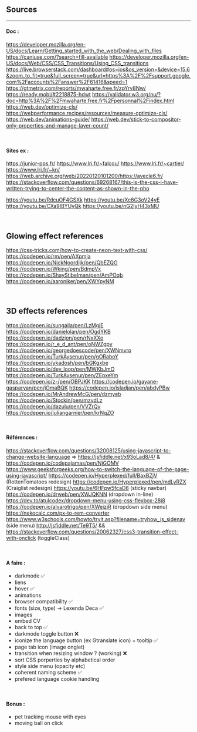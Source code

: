 <!-- FOR .Rmd
https://bookdown.org/yihui/rmarkdown/installation.html
https://stackoverflow.com/questions/36697244/rscript-is-not-recognized-as-an-internal-or-external-command-operable-program 
https://github.com/yixuan/prettydoc 
---
title: Nineteen Years Later
author: Harry Potter
date: July 31, 2016
output:
  prettydoc::html_pretty:
    theme: cayman
    highlight: github
    math: katex
---
-->
## Sources
***

#### Doc :
https://developer.mozilla.org/en-US/docs/Learn/Getting_started_with_the_web/Dealing_with_files
https://caniuse.com/?search=fill-available
https://developer.mozilla.org/en-US/docs/Web/CSS/CSS_Transitions/Using_CSS_transitions
https://live.browserstack.com/dashboard#os=ios&os_version=&device=15.6&zoom_to_fit=true&full_screen=true&url=https%3A%2F%2Fsupport.google.com%2Faccounts%2Fanswer%2F61416&speed=1
https://gtmetrix.com/reports/mwaharte.free.fr/zpYrv8Nw/
https://ready.mobi/#2218875-hdwt
https://validator.w3.org/nu/?doc=http%3A%2F%2Fmwaharte.free.fr%2Fpersonnal%2Findex.html
https://web.dev/optimize-cls/
https://webperformance.recipes/resources/measure-optimize-cls/
https://web.dev/animations-guide/
https://web.dev/stick-to-compositor-only-properties-and-manage-layer-count/



&nbsp;
#### Sites ex :
https://junior-pps.fr/
https://www.lri.fr/~falcou/
https://www.lri.fr/~cartier/
https://www.lri.fr/~kn/
https://web.archive.org/web/20220120101200/https://avecle6.fr/
https://stackoverflow.com/questions/69268167/this-is-the-css-i-have-written-trying-to-center-the-content-as-shown-in-the-pho

https://youtu.be/RdcuOF4GSXk
https://youtu.be/Xc6G3oV24yE
https://youtu.be/CXa9IBYUyQk
https://youtu.be/nG2IyH43xMU

&nbsp;
## Glowing effect references

https://css-tricks.com/how-to-create-neon-text-with-css/
https://codepen.io/rm/pen/AXpmja
https://codepen.io/NickNoordijk/pen/QbEZQG
https://codepen.io/Wking/pen/BdmpVx
https://codepen.io/ShayStibelman/pen/AmPOqb
https://codepen.io/aaroniker/pen/XWYpyNM

&nbsp;
## 3D effects references

https://codepen.io/sungaila/pen/LzMgjE
https://codepen.io/danielolan/pen/OgdYKB
https://codepen.io/dadzjon/pen/rNxXXo
https://codepen.io/r_e_d_ant/pen/oNWZgpy
https://codepen.io/georgedoescode/pen/XWNmvro
https://codepen.io/TurkAysenur/pen/gORaboY
https://codepen.io/ykadosh/pen/bGKgxbe
https://codepen.io/dev_loop/pen/MWKbJmO
https://codepen.io/TurkAysenur/pen/ZEpxeYm
https://codepen.io/z-/pen/OBPJKK
https://codepen.io/gayane-gasparyan/pen/jOmaBQK
https://codepen.io/isladjan/pen/abdyPBw
https://codepen.io/MrAndrewMcG/pen/dzmyeb
https://codepen.io/Stockin/pen/mzydLz
https://codepen.io/dazulu/pen/VVZrQv
https://codepen.io/juliangarnier/pen/krNqZO


&nbsp;
#### Références :
https://stackoverflow.com/questions/32008125/using-javascript-to-change-website-language => https://jsfiddle.net/x93oLad8/4/   &  https://codepen.io/codepajamas/pen/NjGOMV
https://www.geeksforgeeks.org/how-to-switch-the-language-of-the-page-using-javascript/
https://codepen.io/Hyperplexed/full/BaxBZjV (RottenTomatoes redesign)
https://codepen.io/Hyperplexed/pen/mdLyRZX  (Craiglist redesign)
https://youtu.be/6HFpw5fcaD8  (sticky navbar)
https://codepen.io/drweb/pen/XWJQKNN  (dropdown in-line)
https://dev.to/atulcodex/dropdown-menu-using-css-flexbox-28j8
https://codepen.io/alvarotrigo/pen/XWejzjR  (dropdown side menu)
https://nekocalc.com/px-to-rem-converter
https://www.w3schools.com/howto/tryit.asp?filename=tryhow_js_sidenav (side menu)
http://jsfiddle.net/Te9T5/ && https://stackoverflow.com/questions/20062327/css3-transition-effect-with-onclick  (toggleClass)

&nbsp;
#### A faire :
- darkmode ✅
- liens
- hover ✅
- animations
- browser compatibility ✅
- fonts (size, type) -> Lexenda Deca ✅
- images
- embed CV
- back to top ✅
- darkmode toggle button ❌
- iconize the language button (ex Gtranslate icon) + tooltip ✅
- page tab icon (image onglet)
- transition when resizing window ? (working) ❌
- sort CSS porperties by alphabetical order
- style side menu (opacity etc)
- coherent naming scheme ✅
- prefered language cookie handling

&nbsp;
#### Bonus : 
  - pet tracking mouse with eyes 
  - moving ball on click

<!--$\displaystyle\iint_f $-->
